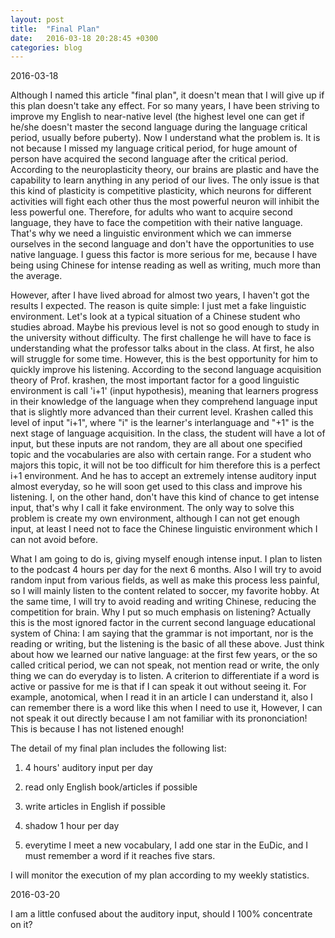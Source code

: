 ```yaml
---
layout: post
title:  "Final Plan"
date:   2016-03-18 20:28:45 +0300
categories: blog
---
```


2016-03-18

Although I named this article "final plan", it doesn't mean that I will give up if this plan doesn't take any effect. For so many years, I have been striving to improve my English to near-native level (the highest level one can get if he/she doesn't master the second language during the language critical period, usually before puberty). Now I understand what the problem is. It is not because I missed my language critical period, for huge amount of person have acquired the second language after the critical period. According to the neuroplasticity theory, our brains are plastic and have the capability to learn anything in any period of our lives. The only issue is that this kind of plasticity is competitive plasticity, which neurons for different activities will fight each other thus the most powerful neuron will inhibit the less powerful one. Therefore, for adults who want to acquire second language, they have to face the competition with their native language. That's why we need a linguistic environment which we can immerse ourselves in the second language and don't have the opportunities to use native language. I guess this factor is more serious for me, because I have being using Chinese for intense reading as well as writing, much more than the average.

However, after I have lived abroad for almost two years, I haven't got the results I expected. The reason is quite simple: I just met a fake linguistic environment. Let's look at a typical situation of a Chinese student who studies abroad. Maybe his previous level is not so good enough to study in the university without difficulty. The first challenge he will have to face is understanding what the professor talks about in the class. At first, he also will struggle for some time. However, this is the best opportunity for him to quickly improve his listening. According to the second language acquisition theory of Prof. krashen, the most important factor for a good linguistic environment is call 'i+1' (input hypothesis), meaning that learners progress in their knowledge of the language when they comprehend language input that is slightly more advanced than their current level. Krashen called this level of input "i+1", where "i" is the learner's interlanguage and "+1" is the next stage of language acquisition. In the class, the student will have a lot of input, but these inputs are not random, they are all about one specified topic and the vocabularies are also with certain range. For a student who majors this topic, it will not be too difficult for him therefore this is a perfect i+1 environment. And he has to accept an extremely intense auditory input almost everyday, so he will soon get used to this class and improve his listening. I, on the other hand, don't have this kind of chance to get intense input, that's why I call it fake environment. The only way to solve this problem is create my own environment, although I can not get enough input, at least I need not to face the Chinese linguistic environment which I can not avoid before.

What I am going to do is, giving myself enough intense input. I plan to listen to the podcast 4 hours per day for the next 6 months. Also I will try to avoid random input from various fields, as well as make this process less painful, so I will mainly listen to the content related to soccer, my favorite hobby. At the same time, I will try to avoid reading and writing Chinese, reducing the competition for brain. Why I put so much emphasis on listening? Actually this is the most ignored factor in the current second language educational system of China: I am saying that the grammar is not important, nor is the reading or writing, but the listening is the basic of all these above. Just think about how we learned our native language: at the first few years, or the so called critical period, we can not speak, not mention read or write, the only thing we can do everyday is to listen. A criterion to differentiate if a word is active or passive for me is that if I can speak it out without seeing it. For example, anotomical, when I read it in an article I can understand it, also I can remember there is a word like this when I need to use it, However, I can not speak it out directly because I am not familiar with its prononciation! This is because I has not listened enough!

The detail of my final plan includes the following list:

1) 4 hours' auditory input per day

2) read only English book/articles if possible

3) write articles in English if possible

4) shadow 1 hour per day

5) everytime I meet a new vocabulary, I add one star in the EuDic, and I must remember a word if it reaches five stars.

I will monitor the execution of my plan according to my weekly statistics.

2016-03-20

I am a little confused about the auditory input, should I 100% concentrate on it?
